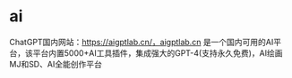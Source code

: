 # ai

 ChatGPT国内网站：https://aigptlab.cn/，aigptlab.cn 是一个国内可用的AI平台，该平台内置5000+AI工具插件，集成强大的GPT-4(支持永久免费)，AI绘画MJ和SD、AI全能创作平台

